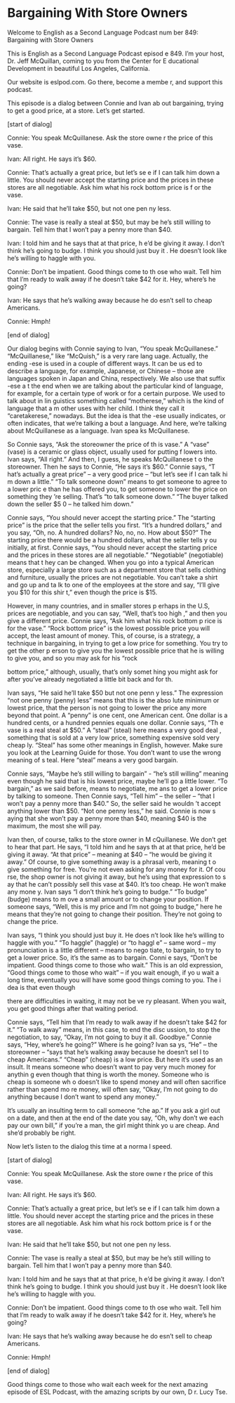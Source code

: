 # Bargaining With Store Owners

Welcome to English as a Second Language Podcast num ber 849: Bargaining with Store Owners

This is English as a Second Language Podcast episod e 849. I’m your host, Dr. Jeff McQuillan, coming to you from the Center for E ducational Development in beautiful Los Angeles, California.

Our website is eslpod.com. Go there, become a membe r, and support this podcast.

This episode is a dialog between Connie and Ivan ab out bargaining, trying to get a good price, at a store. Let’s get started.

[start of dialog]

Connie:  You speak McQuillanese. Ask the store owne r the price of this vase.

Ivan:  All right. He says it’s $60.

Connie: That’s actually a great price, but let’s se e if I can talk him down a little. You should never accept the starting price and the prices in these stores are all negotiable. Ask him what his rock bottom price is f or the vase.

Ivan:  He said that he’ll take $50, but not one pen ny less.

Connie:  The vase is really a steal at $50, but may be he’s still willing to bargain. Tell him that I won’t pay a penny more than $40.

Ivan:  I told him and he says that at that price, h e’d be giving it away. I don’t think he’s going to budge. I think you should just buy it . He doesn’t look like he’s willing to haggle with you.

Connie:  Don’t be impatient. Good things come to th ose who wait. Tell him that I’m ready to walk away if he doesn’t take $42 for it. Hey, where’s he going?

Ivan:  He says that he’s walking away because he do esn’t sell to cheap Americans.

Connie:  Hmph!

[end of dialog]

Our dialog begins with Connie saying to Ivan, “You speak McQuillanese.” “McQuillanese,” like “McQuish,” is a very rare lang uage. Actually, the ending -ese is used in a couple of different ways. It can be us ed to describe a language, for example, Japanese, or Chinese – those are languages  spoken in Japan and China, respectively. We also use that suffix -ese a t the end when we are talking about the particular kind of language, for example,  for a certain type of work or for a certain purpose. We used to talk about in lin guistics something called “motherese,” which is the kind of language that a m other uses with her child. I think they call it “caretakerese,” nowadays. But the idea is that the -ese usually indicates, or often indicates, that we’re talking a bout a language. And here, we’re talking about McQuillanese as a language. Ivan spea ks McQuillanese.

So Connie says, “Ask the storeowner the price of th is vase.” A “vase” (vase) is a ceramic or glass object, usually used for putting f lowers into. Ivan says, “All right.” And then, I guess, he speaks McQuillanese t o the storeowner. Then he says to Connie, “He says it’s $60.” Connie says, “T hat’s actually a great price” – a very good price – “but let’s see if I can talk hi m down a little.” “To talk someone down” means to get someone to agree to a lower pric e than he has offered you, to get someone to lower the price on something they ’re selling. That’s “to talk someone down.” “The buyer talked down the seller $5 0 – he talked him down.”

Connie says, “You should never accept the starting price.” The “starting price” is the price that the seller tells you first. “It’s a hundred dollars,” and you say, “Oh, no. A hundred dollars? No, no, no. How about $50?” The starting price there would be a hundred dollars, what the seller tells y ou initially, at first. Connie says, “You should never accept the starting price and the  prices in these stores are all negotiable.” “Negotiable” (negotiable) means that t hey can be changed. When you go into a typical American store, especially a large store such as a department store that sells clothing and furniture,  usually the prices are not negotiable. You can’t take a shirt and go up and ta lk to one of the employees at the store and say, “I’ll give you $10 for this shir t,” even though the price is $15.

However, in many countries, and in smaller stores p erhaps in the U.S, prices are negotiable, and you can say, “Well, that’s too high ,” and then you give a different price. Connie says, “Ask him what his rock bottom p rice is for the vase.” “Rock bottom price” is the lowest possible price you will  accept, the least amount of money. This, of course, is a strategy, a technique in bargaining, in trying to get a low price for something. You try to get the other p erson to give you the lowest possible price that he is willing to give you, and so you may ask for his “rock

bottom price,” although, usually, that’s only somet hing you might ask for after you’ve already negotiated a little bit back and for th.

Ivan says, “He said he’ll take $50 but not one penn y less.” The expression “not one penny (penny) less” means that this is the abso lute minimum or lowest price, that the person is not going to lower the price any more beyond that point. A “penny” is one cent, one American cent. One dollar is a hundred cents, or a hundred pennies equals one dollar. Connie says, “Th e vase is a real steal at $50.” A “steal” (steal) here means a very good deal , something that is sold at a very low price, something expensive sold very cheap ly. “Steal” has some other meanings in English, however. Make sure you look at  the Learning Guide for those. You don’t want to use the wrong meaning of s teal. Here “steal” means a very good bargain.

Connie says, “Maybe he’s still willing to bargain”  - “he’s still willing” meaning even though he said that is his lowest price, maybe  he’ll go a little lower. “To bargain,” as we said before, means to negotiate, me ans to get a lower price by talking to someone. Then Connie says, “Tell him” – the seller – “that I won’t pay a penny more than $40.” So, the seller said he wouldn ’t accept anything lower than $50. “Not one penny less,” he said. Connie is now s aying that she won’t pay a penny more than $40, meaning $40 is the maximum, the most she will pay.

Ivan then, of course, talks to the store owner in M cQuillanese. We don’t get to hear that part. He says, “I told him and he says th at at that price, he’d be giving it away. “At that price” – meaning at $40 – “he would be giving it away.” Of course, to give something away is a phrasal verb, meaning t o give something for free. You’re not even asking for any money for it. Of cou rse, the shop owner is not giving it away, but he’s using that expression to s ay that he can’t possibly sell this vase at $40. It’s too cheap. He won’t make any mone y. Ivan says “I don’t think he’s going to budge.” “To budge” (budge) means to m ove a small amount or to change your position. If someone says, “Well, this is my price and I’m not going to budge,” here he means that they’re not going to change their position. They’re not going to change the price.

Ivan says, “I think you should just buy it. He does n’t look like he’s willing to haggle with you.” “To haggle” (haggle) or “to haggl e” – same word – my pronunciation is a little different – means to nego tiate, to bargain, to try to get a lower price. So, it’s the same as to bargain. Conni e says, “Don’t be impatient. Good things come to those who wait.” This is an old  expression, “Good things come to those who wait” – if you wait enough, if yo u wait a long time, eventually you will have some good things coming to you. The i dea is that even though

there are difficulties in waiting, it may not be ve ry pleasant. When you wait, you get good things after that waiting period.

Connie says, “Tell him that I’m ready to walk away if he doesn’t take $42 for it.” “To walk away” means, in this case, to end the disc ussion, to stop the negotiation, to say, “Okay, I’m not going to buy it  all. Goodbye.” Connie says, “Hey, where’s he going?” Where is he going? Ivan sa ys, “He” – the storeowner – “says that he’s walking away because he doesn’t sel l to cheap Americans.” “Cheap” (cheap) is a low price. But here it’s used as an insult. It means someone who doesn’t want to pay very much money for anythin g even though that thing is worth the money. Someone who is cheap is someone wh o doesn’t like to spend money and will often sacrifice rather than spend mo re money, will often say, “Okay, I’m not going to do anything because I don’t  want to spend any money.”

It’s usually an insulting term to call someone “che ap.” If you ask a girl out on a date, and then at the end of the date you say, “Oh,  why don’t we each pay our own bill,” if you’re a man, the girl might think yo u are cheap. And she’d probably be right.

Now let’s listen to the dialog this time at a norma l speed.

[start of dialog]

Connie:  You speak McQuillanese. Ask the store owne r the price of this vase.

Ivan:  All right. He says it’s $60.

Connie: That’s actually a great price, but let’s se e if I can talk him down a little. You should never accept the starting price and the prices in these stores are all negotiable. Ask him what his rock bottom price is f or the vase.

Ivan:  He said that he’ll take $50, but not one pen ny less.

Connie:  The vase is really a steal at $50, but may be he’s still willing to bargain. Tell him that I won’t pay a penny more than $40.

Ivan:  I told him and he says that at that price, h e’d be giving it away. I don’t think he’s going to budge. I think you should just buy it . He doesn’t look like he’s willing to haggle with you.

Connie:  Don’t be impatient. Good things come to th ose who wait. Tell him that I’m ready to walk away if he doesn’t take $42 for it. Hey, where’s he going?

 Ivan:  He says that he’s walking away because he do esn’t sell to cheap Americans.

Connie:  Hmph!

[end of dialog]

Good things come to those who wait each week for the next amazing episode of ESL Podcast, with the amazing scripts by our own, D r. Lucy Tse.





